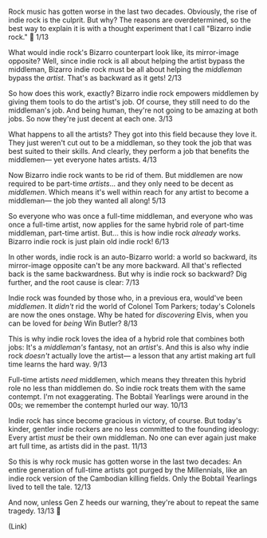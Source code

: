 Rock music has gotten worse in the last two decades. Obviously, the rise of indie rock is the culprit. But why? The reasons are overdetermined, so the best way to explain it is with a thought experiment that I call "Bizarro indie rock." 🧵 1/13

What would indie rock's Bizarro counterpart look like, its mirror-image opposite? Well, since indie rock is all about helping the artist bypass the middleman, Bizarro indie rock must be all about helping the *middleman* bypass the *artist*. That's as backward as it gets! 2/13

So how does this work, exactly? Bizarro indie rock empowers middlemen by giving them tools to do the artist's job. Of course, they still need to do the middleman's job. And being human, they're not going to be amazing at both jobs. So now they're just decent at each one. 3/13

What happens to all the artists? They got into this field because they love it. They just weren't cut out to be a middleman, so they took the job that was best suited to their skills. And clearly, they perform a job that benefits the middlemen— yet everyone hates artists. 4/13

Now Bizarro indie rock wants to be rid of them. But middlemen are now required to be part-time *artists*… and they only need to be decent as *middlemen*. Which means it's well within reach for any artist to become a middleman— the job they wanted all along! 5/13

So everyone who was once a full-time middleman, and everyone who was once a full-time artist, now applies for the same hybrid role of part-time middleman, part-time artist. But… this is how indie rock *already* works. Bizarro indie rock is just plain old indie rock! 6/13

In other words, indie rock is an auto-Bizarro world: a world so backward, its mirror-image opposite can't be any more backward. All that's reflected back is the same backwardness. But why is indie rock so backward? Dig further, and the root cause is clear: 7/13

Indie rock was founded by those who, in a previous era, would've been *middlemen*. It *didn't* rid the world of Colonel Tom Parkers; today's Colonels are now the ones onstage. Why be hated for *discovering* Elvis, when you can be loved for *being* Win Butler? 8/13

This is why indie rock loves the idea of a hybrid role that combines both jobs: It's a *middleman's* fantasy, not an *artist's*. And this is also why indie rock *doesn't* actually love the artist— a lesson that any artist making art full time learns the hard way. 9/13

Full-time artists *need* middlemen, which means they threaten this hybrid role no less than middlemen do. So indie rock treats them with the same contempt. I'm not exaggerating. The Bobtail Yearlings were around in the 00s; we remember the contempt hurled our way. 10/13

Indie rock has since become gracious in victory, of course. But today's kinder, gentler indie rockers are no less committed to the founding ideology: Every artist *must* be their own middleman. No one can ever again just make art full time, as artists did in the past. 11/13

So this is why rock music has gotten worse in the last two decades: An entire generation of full-time artists got purged by the Millennials, like an indie rock version of the Cambodian killing fields. Only the Bobtail Yearlings lived to tell the tale. 12/13

And now, unless Gen Z heeds our warning, they're about to repeat the same tragedy. 13/13 🧵

(Link)